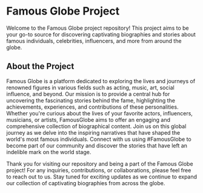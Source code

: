 # Famous Globe Project

Welcome to the Famous Globe project repository! This project aims to be your go-to source for discovering captivating biographies and stories about famous individuals, celebrities, influencers, and more from around the globe.

## About the Project

Famous Globe is a platform dedicated to exploring the lives and journeys of renowned figures in various fields such as acting, music, art, social influence, and beyond. Our mission is to provide a central hub for uncovering the fascinating stories behind the fame, highlighting the achievements, experiences, and contributions of these personalities. Whether you're curious about the lives of your favorite actors, influencers, musicians, or artists, FamousGlobe aims to offer an engaging and comprehensive collection of biographical content. Join us on this global journey as we delve into the inspiring narratives that have shaped the world's most famous individuals. Connect with us using #FamousGlobe to become part of our community and discover the stories that have left an indelible mark on the world stage.

Thank you for visiting our repository and being a part of the Famous Globe project! For any inquiries, contributions, or collaborations, please feel free to reach out to us. Stay tuned for exciting updates as we continue to expand our collection of captivating biographies from across the globe.
